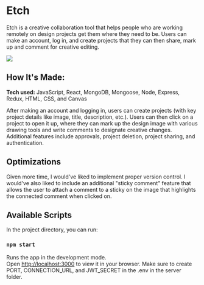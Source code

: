 # Etch
Etch is a creative collaboration tool that helps people who are working remotely on design projects get them where they need to be. Users can make an account, log in, and create projects that they can then share, mark up and comment for creative editing. 

![](https://gfycat.com/heartfeltchiefgallinule)

<!-- **Link to project:**  -->

## How It's Made:

**Tech used:** JavaScript, React, MongoDB, Mongoose, Node, Express, Redux, HTML, CSS, and Canvas

After making an account and logging in, users can create projects (with key project details like image, title, description, etc.). Users can then click on a project to open it up, where they can mark up the design image with various drawing tools and write comments to designate creative changes. Additional features include approvals, project deletion, project sharing, and authentication.

## Optimizations

Given more time, I would've liked to implement proper version control. I would've also liked to include an additional "sticky comment" feature that allows the user to attach a comment to a sticky on the image that highlights the connected comment when clicked on.

## Available Scripts

In the project directory, you can run:

### `npm start`

Runs the app in the development mode.\
Open [http://localhost:3000](http://localhost:3000) to view it in your browser. Make sure to create PORT, CONNECTION_URL, and JWT_SECRET in the .env in the server folder.
